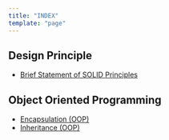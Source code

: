 ```yaml
---
title: "INDEX"
template: "page"
---
```


## Design Principle
* [Brief Statement of SOLID Principles](http://nahidsaikat.com/blog/2017/07/26/solid-principles "Solid Principle")

## Object Oriented Programming
* [Encapsulation (OOP)](http://nahidsaikat.com/blog/2017/12/30/encapsulation/ "Encapsulation")
* [Inheritance (OOP)](https://nahidsaikat.com/blog/2017/11/12/inheritance/ "Inheritance")
